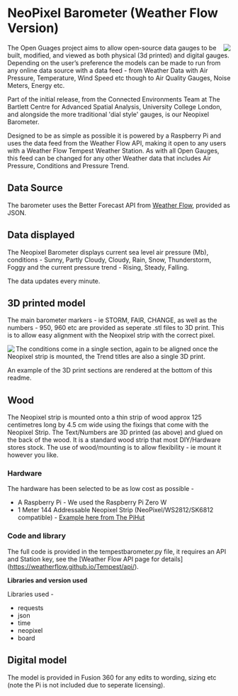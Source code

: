 # NeoPixel Barometer (Weather Flow Version)

<img align="right" src="https://i0.wp.com/connected-environments.org/wp-content/uploads/2021/10/neopixelbarolongright.png?">

The Open Guages project aims to allow open-source data gauges to be built, modified, and viewed as both physical (3d printed) and digital gauges. Depending on the user’s preference the models can be made to run from any online data source with a data feed - from Weather Data with Air Pressure, Temperature, Wind Speed etc though to Air Quality Gauges, Noise Meters, Energy etc.

Part of the initial release, from the Connected Environments Team at The Bartlett Centre for Advanced Spatial Analysis, University College London, and alongside the more traditional 'dial style' gauges, is our Neopixel Barometer.

Designed to be as simple as possible it is powered by a Raspberry Pi and uses the data feed from the Weather Flow API, making it open to any users with a Weather Flow Tempest Weather Station. As with all Open Gauges, this feed can be changed for any other Weather data that includes Air Pressure, Conditions and Pressure Trend.

## Data Source

The barometer uses the Better Forecast API from [Weather Flow](https://weatherflow.github.io/Tempest/), provided as JSON.

## Data displayed

The Neopixel Barometer displays current sea level air pressure (Mb), conditions - Sunny, Partly Cloudy, Cloudy, Rain, Snow, Thunderstorm, Foggy and the current pressure trend  - Rising, Steady, Falling.

The data updates every minute.

## 3D printed model

The main barometer markers - ie STORM, FAIR, CHANGE, as well as the numbers - 950, 960 etc are provided as seperate .stl files to 3D print. This is to allow easy alignment with the Neopixel strip with the correct pixel.

<img align="left" src="https://connected-environments.org/wp-content/uploads/2021/10/neopixel3dprint.png">

The conditions come in a single section, again to be aligned once the Neopixel strip is mounted, the Trend titles are also a single 3D print.

An example of the 3D print sections are rendered at the bottom of this readme.

## Wood

The Neopixel strip is mounted onto a thin strip of wood approx 125 centimetres long by 4.5 cm wide using the fixings that come with the Neopixel Strip. The Text/Numbers are 3D printed (as above) and glued on the back of the wood. It is a standard wood strip that most DIY/Hardware stores stock. The use of wood/mounting is to allow flexibility - ie mount it however you like.

### Hardware

The hardware has been selected to be as low cost as possible - 

- A Raspberry Pi  - We used the Raspberry Pi Zero W
- 1 Meter 144 Addressable Neopixel Strip (NeoPixel/WS2812/SK6812 compatible) - [Example here from The PiHut](https://thepihut.com/products/flexible-rgb-led-strip-neopixel-ws2812-sk6812-compatible-144-led-meter)

### Code and library

The full code is provided in the tempestbarometer.py file, it requires an API and Station key, see the [Weather Flow API page for details] (https://weatherflow.github.io/Tempest/api/).

**Libraries and version used**

Libraries used - 

- requests
- json
- time
- neopixel
- board

## Digital model

The model is provided in Fusion 360 for any edits to wording, sizing etc (note the Pi is not included due to seperate licensing).
